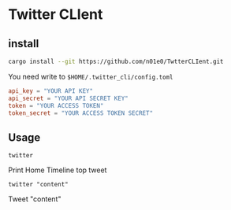 # Twitter CLIent
## install
```sh
cargo install --git https://github.com/n01e0/TwtterCLIent.git
```

You need write to `$HOME/.twitter_cli/config.toml`
```toml
api_key = "YOUR API KEY"
api_secret = "YOUR API SECRET KEY"
token = "YOUR ACCESS TOKEN"
token_secret = "YOUR ACCESS TOKEN SECRET"
```

## Usage
`twitter`

Print Home Timeline top tweet

`twitter "content"`

Tweet "content"
